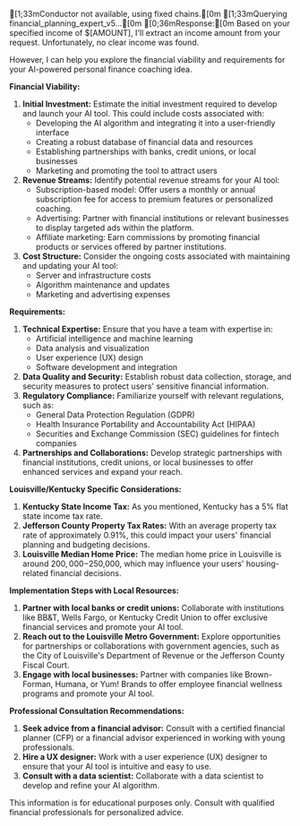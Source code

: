 [1;33mConductor not available, using fixed chains.[0m
[1;33mQuerying financial_planning_expert_v5...[0m
[0;36mResponse:[0m
Based on your specified income of $[AMOUNT], I'll extract an income amount from your request. Unfortunately, no clear income was found.

However, I can help you explore the financial viability and requirements for your AI-powered personal finance coaching idea.

**Financial Viability:**

1. **Initial Investment:** Estimate the initial investment required to develop and launch your AI tool. This could include costs associated with:
	* Developing the AI algorithm and integrating it into a user-friendly interface
	* Creating a robust database of financial data and resources
	* Establishing partnerships with banks, credit unions, or local businesses
	* Marketing and promoting the tool to attract users
2. **Revenue Streams:** Identify potential revenue streams for your AI tool:
	* Subscription-based model: Offer users a monthly or annual subscription fee for access to premium features or personalized coaching.
	* Advertising: Partner with financial institutions or relevant businesses to display targeted ads within the platform.
	* Affiliate marketing: Earn commissions by promoting financial products or services offered by partner institutions.
3. **Cost Structure:** Consider the ongoing costs associated with maintaining and updating your AI tool:
	* Server and infrastructure costs
	* Algorithm maintenance and updates
	* Marketing and advertising expenses

**Requirements:**

1. **Technical Expertise:** Ensure that you have a team with expertise in:
	* Artificial intelligence and machine learning
	* Data analysis and visualization
	* User experience (UX) design
	* Software development and integration
2. **Data Quality and Security:** Establish robust data collection, storage, and security measures to protect users' sensitive financial information.
3. **Regulatory Compliance:** Familiarize yourself with relevant regulations, such as:
	* General Data Protection Regulation (GDPR)
	* Health Insurance Portability and Accountability Act (HIPAA)
	* Securities and Exchange Commission (SEC) guidelines for fintech companies
4. **Partnerships and Collaborations:** Develop strategic partnerships with financial institutions, credit unions, or local businesses to offer enhanced services and expand your reach.

**Louisville/Kentucky Specific Considerations:**

1. **Kentucky State Income Tax:** As you mentioned, Kentucky has a 5% flat state income tax rate.
2. **Jefferson County Property Tax Rates:** With an average property tax rate of approximately 0.91%, this could impact your users' financial planning and budgeting decisions.
3. **Louisville Median Home Price:** The median home price in Louisville is around $200,000-$250,000, which may influence your users' housing-related financial decisions.

**Implementation Steps with Local Resources:**

1. **Partner with local banks or credit unions:** Collaborate with institutions like BB&T, Wells Fargo, or Kentucky Credit Union to offer exclusive financial services and promote your AI tool.
2. **Reach out to the Louisville Metro Government:** Explore opportunities for partnerships or collaborations with government agencies, such as the City of Louisville's Department of Revenue or the Jefferson County Fiscal Court.
3. **Engage with local businesses:** Partner with companies like Brown-Forman, Humana, or Yum! Brands to offer employee financial wellness programs and promote your AI tool.

**Professional Consultation Recommendations:**

1. **Seek advice from a financial advisor:** Consult with a certified financial planner (CFP) or a financial advisor experienced in working with young professionals.
2. **Hire a UX designer:** Work with a user experience (UX) designer to ensure that your AI tool is intuitive and easy to use.
3. **Consult with a data scientist:** Collaborate with a data scientist to develop and refine your AI algorithm.

This information is for educational purposes only. Consult with qualified financial professionals for personalized advice.


